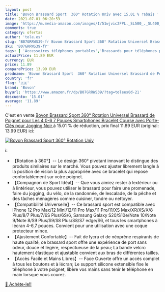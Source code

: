 ```yaml
---
layout: post
title: 'Bovon Brassard Sport  360° Rotation Univ avec 15.01 % rabais '
date: 2021-07-01 06:20:53
image: 'https://m.media-amazon.com/images/I/51wjvic2FPL._SL500_._SL400_.jpg'
comments: true
category: ofertas
author: 'tole.es'
slug: 'B07GRRWS39-fr Bovon Brassard Sport 360° Rotation Universel Brassard de...'
sku: 'B07GRRWS39-fr'
tags: [ 'Accessoires téléphones portables','Brassards pour téléphones portables','High-Tech','Téléphones portables et accessoires','bovon','Étuis et coques pour téléphone portable', ]
actualPrice: 11.89 EUR
currency: EUR
price: 11.89
comparePrice: 13.99 EUR
prodname: 'Bovon Brassard Sport  360° Rotation Universel Brassard de Poignet pour Les 4 0-6 7 Pouces Smartphones  Bracelet Course avec Porte-Clés pour Jogging  Noir '
country: 'fr'
flag: '🇫🇷'
brand: 'Bovon'
buyurl: 'https://www.amazon.fr/dp/B07GRRWS39/?tag=tolees0d-21'
descuento: '15.01'
average: '11.89'
---
```


C'est en vente [Bovon Brassard Sport  360° Rotation Universel Brassard de Poignet pour Les 4 0-6 7 Pouces Smartphones  Bracelet Course avec Porte-Clés pour Jogging  Noir ](https://www.amazon.fr/dp/B07GRRWS39/?tag=tolees0d-21)  à  15.01 % de réduction, prix final  11.89 EUR (original: 13.99 EUR) ici:

[![Bovon Brassard Sport  360° Rotation Univ](https://m.media-amazon.com/images/I/51wjvic2FPL._SL500_._SL400_.jpg)](https://www.amazon.fr/dp/B07GRRWS39/?tag=tolees0d-21)

ℹ️:

- 【Rotation à 360°】-- Le design 360° pivotant innovant le distingue des produits similaires sur le marché. Vous pouvez ajuster librement langle à la position de vision la plus appropriée avec ce bracelet qui repose confortablement sur votre poignet.
- 【Compagnon de Sport Idéal】-- Que vous aimiez rester à lextérieur ou à lintérieur, vous pouvez utiliser le brassard pour faire une promenade, faire du jogging, du vélo, de la randonnée, de lescalade, de la pêche et des tâches ménagères comme cuisiner, tondre ou nettoyer.
- 【Compatibilité Universelle】-- Ce brassard sport est compatible avec iPhone 12 Pro Max/12 Mini/12/11 Pro Max/11 Pro/11/XS Max/XR/XS/X/8 Plus/8/7 Plus/7/6S Plus/6S/6, Samsung Galaxy S20/S10e/Note 10/Note 9/Note 8/S9 Plus/S9/S8 Plus/S8/S7 edge/S6, et tous les smartphones à lécran 4-6,7 pouces. Convient pour une utilisation avec une coque protecteur mince.
- 【Ajustement Confortable】-- Fait de lycra et de néoprène respirants de haute qualité, ce brassard sport offre une expérience de port sans odeur, douce et légère, respectueuse de la peau; La bande velcro hautement élastique et ajustable convient aux bras de différentes tailles.
- 【Accès Facile et Mains Libres】-- Face Ouverte offre un accès complet à tous les boutons et à lécran; Le support silicone extensible fixe le téléphone à votre poignet, libère vos mains sans tenir le téléphone en main lorsque vous courez.

[🛒 Achète-le!!](https://www.amazon.fr/dp/B07GRRWS39/?tag=tolees0d-21)
